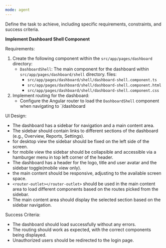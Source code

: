 ```yaml
---
mode: agent
---
```

Define the task to achieve, including specific requirements, constraints, and success criteria.

**Implement Dashboard Shell Component**

Requirements:

1. Create the following component within the `src/app/pages/dashboard` directory:
   - `DashboardShell`: The main component for the dashboard within `src/app/pages/dashboard/shell` directory.
        files: 
        - `src/app/pages/dashboard/shell/dashboard-shell.component.ts`
        - `src/app/pages/dashboard/shell/dashboard-shell.component.html`
        - `src/app/pages/dashboard/shell/dashboard-shell.component.css`
2. Implement routing for the dashboard:
   - Configure the Angular router to load the `DashboardShell` component when navigating to `/dashboard


UI Design:
   - The dashboard has a sidebar for navigation and a main content area.
   - The sidebar should contain links to different sections of the dashboard (e.g., Overview, Reports, Settings).
   - for desktop view the sidebar should be fixed on the left side of the screen.
   - for mobile view the sidebar should be collapsible and accessible via a hamburger menu in top left corner of the header.
   - The dashboard has a header for the logo, title and user avatar and the sidebar toggle(mobile view only).
   - the main content should be responsive, adjusting to the available screen space.
   - `<router-outlet></router-outlet>` should be used in the main content area to load different components based on the routes picked from the sidebar.
   - The main content area should display the selected section based on the sidebar navigation.


Success Criteria:
- The dashboard should load successfully without any errors.
- The routing should work as expected, with the correct components being displayed.
- Unauthorized users should be redirected to the login page.
